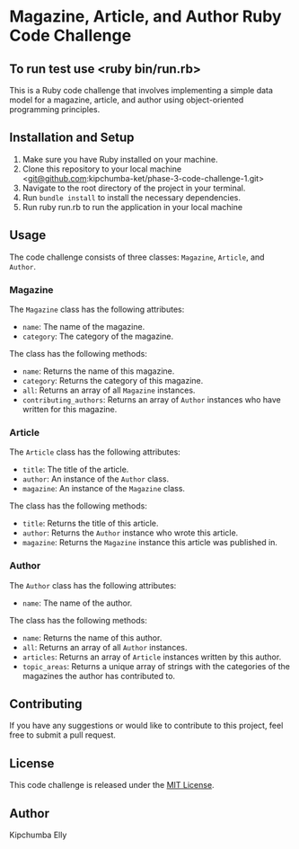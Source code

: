 # Magazine, Article, and Author Ruby Code Challenge

##  To run test use <ruby bin/run.rb>

This is a Ruby code challenge that involves implementing a simple data model for a magazine, article, and author using object-oriented programming principles.

## Installation and Setup

1. Make sure you have Ruby installed on your machine.
2. Clone this repository to your local machine <git@github.com:kipchumba-ket/phase-3-code-challenge-1.git>
3. Navigate to the root directory of the project in your terminal.
4. Run `bundle install` to install the necessary dependencies.
5. Run ruby run.rb to run the application in your local machine

## Usage

The code challenge consists of three classes: `Magazine`, `Article`, and `Author`.

### Magazine

The `Magazine` class has the following attributes:

- `name`: The name of the magazine.
- `category`: The category of the magazine.

The class has the following methods:

- `name`: Returns the name of this magazine.
- `category`: Returns the category of this magazine.
- `all`: Returns an array of all `Magazine` instances.
- `contributing_authors`: Returns an array of `Author` instances who have written for this magazine.

### Article

The `Article` class has the following attributes:

- `title`: The title of the article.
- `author`: An instance of the `Author` class.
- `magazine`: An instance of the `Magazine` class.

The class has the following methods:

- `title`: Returns the title of this article.
- `author`: Returns the `Author` instance who wrote this article.
- `magazine`: Returns the `Magazine` instance this article was published in.

### Author

The `Author` class has the following attributes:

- `name`: The name of the author.

The class has the following methods:

- `name`: Returns the name of this author.
- `all`: Returns an array of all `Author` instances.
- `articles`: Returns an array of `Article` instances written by this author.
- `topic_areas`: Returns a unique array of strings with the categories of the magazines the author has contributed to.


## Contributing

If you have any suggestions or would like to contribute to this project, feel free to submit a pull request.

## License

This code challenge is released under the [MIT License](https://opensource.org/licenses/MIT).
 
 ## Author
 Kipchumba Elly


